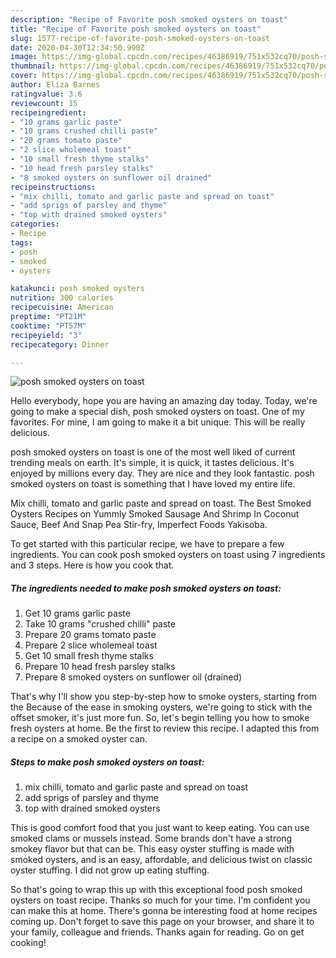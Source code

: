 ```yaml
---
description: "Recipe of Favorite posh smoked oysters on toast"
title: "Recipe of Favorite posh smoked oysters on toast"
slug: 1577-recipe-of-favorite-posh-smoked-oysters-on-toast
date: 2020-04-30T12:34:50.990Z
image: https://img-global.cpcdn.com/recipes/46386919/751x532cq70/posh-smoked-oysters-on-toast-recipe-main-photo.jpg
thumbnail: https://img-global.cpcdn.com/recipes/46386919/751x532cq70/posh-smoked-oysters-on-toast-recipe-main-photo.jpg
cover: https://img-global.cpcdn.com/recipes/46386919/751x532cq70/posh-smoked-oysters-on-toast-recipe-main-photo.jpg
author: Eliza Barnes
ratingvalue: 3.6
reviewcount: 15
recipeingredient:
- "10 grams garlic paste"
- "10 grams crushed chilli paste"
- "20 grams tomato paste"
- "2 slice wholemeal toast"
- "10 small fresh thyme stalks"
- "10 head fresh parsley stalks"
- "8 smoked oysters on sunflower oil drained"
recipeinstructions:
- "mix chilli, tomato and garlic paste and spread on toast"
- "add sprigs of parsley and thyme"
- "top with drained smoked oysters"
categories:
- Recipe
tags:
- posh
- smoked
- oysters

katakunci: posh smoked oysters 
nutrition: 300 calories
recipecuisine: American
preptime: "PT21M"
cooktime: "PT57M"
recipeyield: "3"
recipecategory: Dinner

---
```



![posh smoked oysters on toast](https://img-global.cpcdn.com/recipes/46386919/751x532cq70/posh-smoked-oysters-on-toast-recipe-main-photo.jpg)

Hello everybody, hope you are having an amazing day today. Today, we're going to make a special dish, posh smoked oysters on toast. One of my favorites. For mine, I am going to make it a bit unique. This will be really delicious.

posh smoked oysters on toast is one of the most well liked of current trending meals on earth. It's simple, it is quick, it tastes delicious. It's enjoyed by millions every day. They are nice and they look fantastic. posh smoked oysters on toast is something that I have loved my entire life.

Mix chilli, tomato and garlic paste and spread on toast. The Best Smoked Oysters Recipes on Yummly Smoked Sausage And Shrimp In Coconut Sauce, Beef And Snap Pea Stir-fry, Imperfect Foods Yakisoba.


To get started with this particular recipe, we have to prepare a few ingredients. You can cook posh smoked oysters on toast using 7 ingredients and 3 steps. Here is how you cook that.

<!--inarticleads1-->

##### The ingredients needed to make posh smoked oysters on toast:

1. Get 10 grams garlic paste
1. Take 10 grams &#34;crushed chilli&#34; paste
1. Prepare 20 grams tomato paste
1. Prepare 2 slice wholemeal toast
1. Get 10 small fresh thyme stalks
1. Prepare 10 head fresh parsley stalks
1. Prepare 8 smoked oysters on sunflower oil (drained)


That&#39;s why I&#39;ll show you step-by-step how to smoke oysters, starting from the Because of the ease in smoking oysters, we&#39;re going to stick with the offset smoker, it&#39;s just more fun. So, let&#39;s begin telling you how to smoke fresh oysters at home. Be the first to review this recipe. I adapted this from a recipe on a smoked oyster can. 

<!--inarticleads2-->

##### Steps to make posh smoked oysters on toast:

1. mix chilli, tomato and garlic paste and spread on toast
1. add sprigs of parsley and thyme
1. top with drained smoked oysters


This is good comfort food that you just want to keep eating. You can use smoked clams or mussels instead. Some brands don&#39;t have a strong smokey flavor but that can be. This easy oyster stuffing is made with smoked oysters, and is an easy, affordable, and delicious twist on classic oyster stuffing. I did not grow up eating stuffing. 

So that's going to wrap this up with this exceptional food posh smoked oysters on toast recipe. Thanks so much for your time. I'm confident you can make this at home. There's gonna be interesting food at home recipes coming up. Don't forget to save this page on your browser, and share it to your family, colleague and friends. Thanks again for reading. Go on get cooking!

